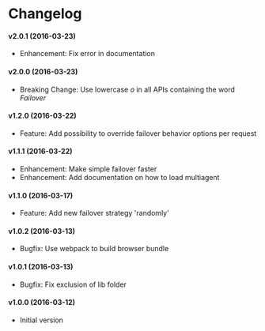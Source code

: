 # Changelog

#### **v2.0.1** (2016-03-23)

* Enhancement: Fix error in documentation

#### **v2.0.0** (2016-03-23)

* Breaking Change: Use lowercase *o* in all APIs containing the word *Failover*

#### **v1.2.0** (2016-03-22)

* Feature: Add possibility to override failover behavior options per request

#### **v1.1.1** (2016-03-22)

* Enhancement: Make simple failover faster
* Enhancement: Add documentation on how to load multiagent

#### **v1.1.0** (2016-03-17)

* Feature: Add new failover strategy 'randomly'

#### **v1.0.2** (2016-03-13)

* Bugfix: Use webpack to build browser bundle

#### **v1.0.1** (2016-03-13)

* Bugfix: Fix exclusion of lib folder

#### **v1.0.0** (2016-03-12)

* Initial version
